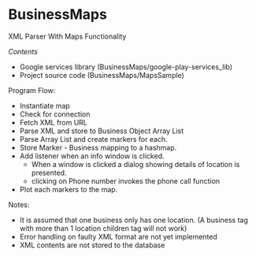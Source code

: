 BusinessMaps
============

XML Parser With Maps Functionality

*Contents*
- Google services library (BusinessMaps/google-play-services_lib)
- Project source code (BusinessMaps/MapsSample)

Program Flow:
- Instantiate map
- Check for connection
- Fetch XML from URL
- Parse XML and store to Business Object Array List
- Parse Array List and create markers for each. 
- Store Marker - Business mapping to a hashmap.
- Add listener when an info window is clicked.
	- When a window is clicked a dialog showing details of location is presented.
	- clicking on Phone number invokes the phone call function
- Plot each markers to the map.

Notes:
* It is assumed that one business only has one location. (A business tag with more than 1 location children tag will not work)
* Error handling on faulty XML format are not yet implemented 
* XML contents are not stored to the database
